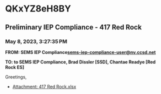 # QKxYZ8eH8BY
## Preliminary IEP Compliance - 417 Red Rock
### May 8, 2023, 3:27:35 PM
**FROM: SEMS IEP Compliance<sems-iep-compliance-user@nv.ccsd.net>**

**TO: to SEMS IEP Compliance, Brad Dissler [SSD], Chantae Readye [Red Rock ES]**


Greetings, 





* [Attachment: 417 Red Rock.xlsx](QKxYZ8eH8BY-attachment-1.xlsx)
